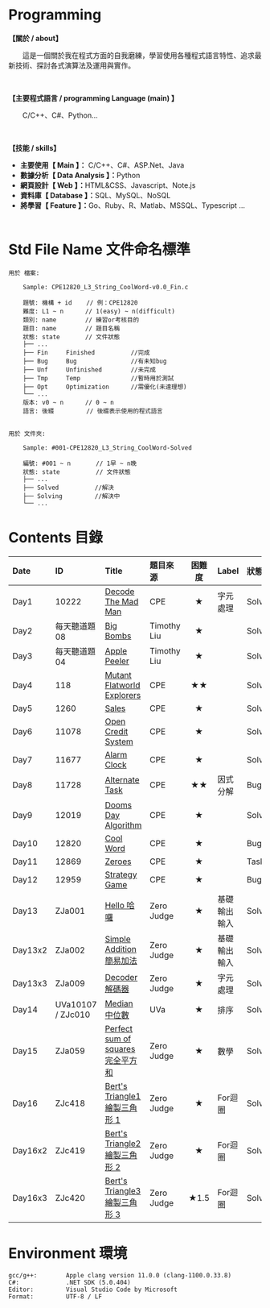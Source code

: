 # Programming
<!-- <div align="left">
<font color='#FF0000' size='3'>*說明：轉發或用於其他用途前請先參考"License.rm"的版權聲明細則。</font>
</div> -->

**【關於 / about】**
<p>&emsp;&emsp;這是一個關於我在程式方面的自我磨練，學習使用各種程式語言特性、追求最新技術、探討各式演算法及運用與實作。</p>
&emsp;

**【主要程式語言 / programming Language (main) 】**
<p>&emsp;&emsp;C/C++、C#、Python...</p>
&emsp;

**【技能 / skills】** </br>
* <b>主要使用【 Main 】：</b> C/C++、C#、ASP.Net、Java </br>
* <b>數據分析【 Data Analysis 】：</b>Python </br>
* <b>網頁設計【 Web 】：</b>HTML&CSS、Javascript、Note.js </br>
* <b>資料庫【 Database 】：</b>SQL、MySQL、NoSQL </br>
* <b>將學習【 Feature 】：</b>Go、Ruby、R、Matlab、MSSQL、Typescript ... </br>
&emsp;


# Std File Name 文件命名標準

```
用於 檔案:

    Sample: CPE12820_L3_String_CoolWord-v0.0_Fin.c

    題號: 機構 + id    // 例：CPE12820
    難度: L1 ~ n      // 1(easy) ~ n(difficult)
    類別: name        // 練習or考核目的
    題目: name        // 題目名稱
    狀態: state       // 文件狀態
    ├── ...
    ├── Fin     Finished          //完成
    ├── Bug     Bug               //有未知bug
    ├── Unf     Unfinished        //未完成
    ├── Tmp     Temp              //暫時用於測試
    ├── Opt     Optimization      //需優化(未達理想)
    └── ...
    版本: v0 ~ n      // 0 ~ n
    語言: 後綴         // 後綴表示使用的程式語言
    
    
用於 文件夾:

    Sample: #001-CPE12820_L3_String_CoolWord-Solved

    編號: #001 ~ n       // 1早 ~ n晚
    狀態: state          // 文件狀態
    ├── ...
    ├── Solved          //解決
    ├── Solving         //解決中
    └── ...
```


# Contents 目錄

|Date     |ID                  |Title                                                                                                |題目來源       |困難度  |Label     |狀態      |
|:--------|:-------------------|:----------------------------------------------------------------------------------------------------|:-------------|:-----:|----------|:--------|
|Day1     |10222              |[Decode The Mad Man](Exercise/CPE/Day1-CPE10222_L1_DecodeTheMadMan-Solved/)                           |CPE           |★     |字元處理    |Solved   |
|Day2     |每天聽道題 08        |[Big Bombs](Exercise/Timothy_Liu/Day2-TLDE08_BigBombs-Solved/)                                        |Timothy Liu   |★     |          |Solved   |
|Day3     |每天聽道題 04        |[Apple Peeler](Exercise/Timothy_Liu/Day3-TLDE04_ApplePeeler-Solved/)                                  |Timothy Liu   |★     |          |Solved   |
|Day4     |118                |[Mutant Flatworld Explorers](Exercise/CPE/Day4-CPE118_L2_MutantFlatworldExplorers-Solved/)            |CPE           |★★   |           |Solved   |
|Day5     |1260               |[Sales](Exercise/CPE/Day5-CPE1260_L1_Sales-Solved/)                                                   |CPE           |★     |           |Solved   |
|Day6     |11078              |[Open Credit System](Exercise/CPE/Day6-CPE11078_L1_OpenCreditSystem-Solved/)                          |CPE           |★     |           |Solved   |
|Day7     |11677              |[Alarm Clock](Exercise/CPE/Day7-CPE11677_L1_AlarmClock-Solved/)                                       |CPE           |★     |           |Solved   |
|Day8     |11728              |[Alternate Task](Exercise/CPE/Day8-CPE11728_L2_AlternateTask-Bug/)                                    |CPE           |★★   |因式分解     |Bug      |
|Day9     |12019              |[Dooms Day Algorithm](Exercise/CPE/Day9-CPE12019_L1_DoomsDayAlgorithm-Solved/)                        |CPE           |★     |           |Solved   |
|Day10    |12820              |[Cool Word](Exercise/CPE/Day10-CPE12820_L1_CoolWord-Bug/)                                             |CPE           |★     |           |Bug      |
|Day11    |12869              |[Zeroes](Exercise/CPE/Day11-CPE12869_L1_Zeroes-Task/)                                                 |CPE           |★     |           |Task     |
|Day12    |12959              |[Strategy Game](Exercise/CPE/Day12-CPE12959_L1-StrategyGame-Bug/)                                     |CPE           |★     |           |Bug      |
|Day13    |ZJa001             |[Hello 哈囉](Exercise/ZeroJudge/Basic/Day13-ZJa001_Hello-Solved/)                                      |Zero Judge    |★     |基礎輸出輸入 |Solved   |
|Day13x2  |ZJa002             |[Simple Addition 簡易加法](Exercise/ZeroJudge/Basic/Day13x2-ZJa002_SimpleAddition-Solved/)              |Zero Judge    |★     |基礎輸出輸入 |Solved   |
|Day13x3  |ZJa009             |[Decoder 解碼器](Exercise/ZeroJudge/Basic/Day13x3-ZJa009_Decoder-Solved/)                               |Zero Judge    |★     |字元處理    |Solved   |
|Day14    |UVa10107 / ZJc010  |[Median 中位數](Exercise/UVa/Day14-UVa_Median-Solved/)                                                  |UVa           |★     |排序       |Solved   |
|Day15    |ZJa059             |[Perfect sum of squares 完全平方和](Exercise/ZeroJudge/Basic/Day15-ZJa059_PerfectSumOfSquare-Solved/)   |Zero Judge     |★     |數學       |Solved   |
|Day16    |ZJc418             |[Bert's Triangle1 繪製三角形 1](Exercise/ZeroJudge/Basic/Day16-ZJc418_BertTriangle1-Solved/)            |Zero Judge     |★     |For迴圈    |Solved   |
|Day16x2  |ZJc419             |[Bert's Triangle2 繪製三角形 2](Exercise/ZeroJudge/Basic/Day16x2-ZJc419_BertTriangle2-Solved/)            |Zero Judge   |★     |For迴圈    |Solved   |
|Day16x3  |ZJc420             |[Bert's Triangle3 繪製三角形 3](Exercise/ZeroJudge/Basic/Day16x3-ZJc420_BertTriangle3-Solved/)            |Zero Judge   |★1.5  |For迴圈    |Solved   |
# Environment 環境

```
gcc/g++:        Apple clang version 11.0.0 (clang-1100.0.33.8)
C#:             .NET SDK (5.0.404)
Editor:         Visual Studio Code by Microsoft
Format:         UTF-8 / LF
```